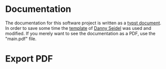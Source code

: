 # Documentation
The documentation for this software project is written as a [typst document](https://typst.app/). In order to save some time the [template](https://github.com/DannySeidel/typst-dhbw-template) of [Danny Seidel](https://github.com/DannySeidel) was used and modified. If you merely want to see the documentation as a PDF, use the "main.pdf" file.

# Export PDF

